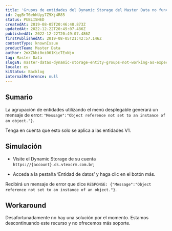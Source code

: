 ```yaml
---
title: 'Grupos de entidades del Dynamic Storage del Master Data no funcionan como se esperaba'
id: 2qgBrT6ehhUyy7Z9Xj4R85
status: PUBLISHED
createdAt: 2019-08-05T20:46:48.873Z
updatedAt: 2022-12-22T20:49:07.486Z
publishedAt: 2022-12-22T20:49:07.486Z
firstPublishedAt: 2019-08-05T21:42:57.146Z
contentType: knownIssue
productTeam: Master Data
author: 2mXZkbi0oi061KicTExNjo
tag: Master Data
slugEN: master-datas-dynamic-storage-entity-groups-not-working-as-expected
locale: es
kiStatus: Backlog
internalReference: null
---
```


## Sumario

La agrupación de entidades utilizando el menú desplegable generará un mensaje de error: `"Message":"Object reference not set to an instance of an object."}`. 

Tenga en cuenta que esto solo se aplica a las entidades V1.

## Simulación

- Visite el Dynamic Storage de su cuenta `https://{account}.ds.vtexcrm.com.br`;

- Acceda a la pestaña ‘Entidad de datos’ y haga clic en el botón más.

Recibirá un mensaje de error que dice `RESPONSE: {"Message":"Object reference not set to an instance of an object."}`.

## Workaround

Desafortunadamente no hay una solución por el momento. Estamos descontinuando este recurso y no ofrecemos más soporte.

